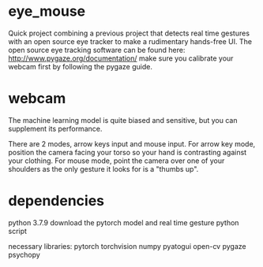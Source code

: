 # eye_mouse
Quick project combining a previous project that detects real time gestures with an open source eye tracker to make a rudimentary hands-free UI.  The open source eye tracking software can be found here: http://www.pygaze.org/documentation/
make sure you calibrate your webcam first by following the pygaze guide.

# webcam
The machine learning model is quite biased and sensitive, but you can supplement its performance.

There are 2 modes, arrow keys input and mouse input.  For arrow key mode, position the camera facing your torso so your hand is contrasting against your clothing. For mouse mode, point the camera over one of your shoulders as the only gesture it looks for is a "thumbs up".

# dependencies
python 3.7.9
download the pytorch model and real time gesture python script

necessary libraries:
pytorch torchvision numpy pyatogui open-cv pygaze psychopy
